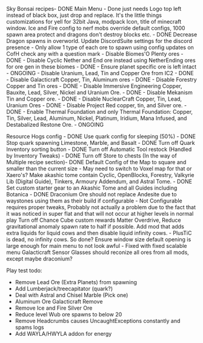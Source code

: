 Sky Bonsai recipes- DONE
Main Menu - Done just needs Logo top left instead of black box, just drop and replace.
It's the little things customizations for yell for 32bit Java, modpack Icon, title of minecraft window.
Ice and Fire config to nerf mobs override default configs, 1000 spawn area protect and dragons don't destroy blocks etc. - DONE
Decrease Dragon spawns in overworld.
Update DiscordSuite settings for the discord presence - 
Only allow 1 type of each ore to spawn using config updates on CofH check any with a question mark
	- Disable Biomes'O Plenty ores - DONE
	- Disable Cyclic Nether and End ore instead using NetherEnding ores for ore gen in these biomes - DONE
	- Ensure planet specific ore is left intact - ONGOING
	- Disable Uranium, Lead, Tin and Copper Ore from IC2 - DONE
	- Disable Galacticraft Copper, Tin, Aluminum ores - DONE
	- Disable Forestry Copper and Tin ores - DONE
	- Disable Immersive Engineering Copper, Bauxite, Lead, Silver, Nickel and Uranium Ore. - DONE
	- Disable Mekanism Tin and Copper ore. - DONE
	- Disable NuclearCraft Copper, Tin, Lead, Uranium Ores - DONE
	- Disable Project Red copper, tin, and Silver ore. - DONE
	- Enable Thermal Foundation and only Thermal Foundation: Copper, Tin, Silver, Lead, Aluminum, Nickel, Platinum, Iridium, Mana Infused, and Destabalized Restone Ore. - ONGOING

Resource Hogs config - DONE
Use quark config for sleeping (50%) - DONE
Stop quark spawning Limestone, Marble, and Basalt - DONE
Turn off Quark Inventory sorting button - DONE
Turn off Automatic Tool restock (Handled by Inventory Tweaks) - DONE
Turn off Store to chests (In the way of Multiple recipe section)- DONE
Default Config of the Map to square and smaller than the current size - May need to switch to Voxel map for that or Xaero's?
Make akashic tome contain Cyclic, OpenBlocks, Forestry, Valkyrie Lib (Digital Guide), Tinkers, Armoury Addendum, and Astral Tome. - DONE
	Set custom starter gear to an Akashic Tome and all Guides including Botanica - DONE
Draconium Ore should not replace Andesite due to waystones using them as their build if configurable - Not Configurable requires proper tweaks, Probably not actually a problem due to the fact that it was noticed in super flat and that will not occur at higher levels in normal play 
Turn off Chance Cube custom rewards
Matter Overdrive, Reduce gravitational anomaly spawn rate to half if possible.
Add mod that adds extra liquids for liquid cows and then disable liquid infinity cows. - PlusTiC is dead, no infinity cows. So done?
Ensure window size default opening is large enough for main menu to not look awful - Fixed with fixed scalable menu
Galacticraft Sensor Glasses should reconize all ores from all mods, except maybe draconium?

Play test todo:
- Remove Lead Ore (Extra Planets) from spawning
- Add Lumberjack/treecapitator (quark?)
- Deal with Astral and Chisel Marble (Pick one)
- Aluminum Ore Galacticraft Remove
- Remove Ice and Fire Silver Ore
- Reduce level Wub ore spawns to below 20
- Remove Headcrumbs causes UncaughtExceptions constantly and spams logs
- Add WAYLA/HWYLA addon for energy
